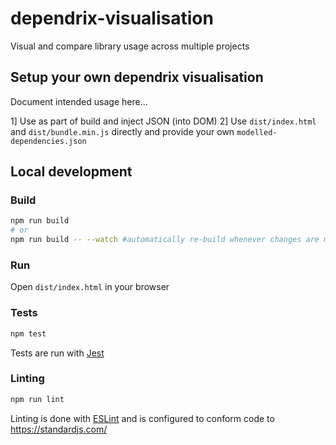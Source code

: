 # dependrix-visualisation
Visual and compare library usage across multiple projects

## Setup your own dependrix visualisation

Document intended usage here...

1] Use as part of build and inject JSON (into DOM)
2] Use `dist/index.html` and `dist/bundle.min.js` directly and provide your own `modelled-dependencies.json`

## Local development

### Build

```bash
npm run build
# or
npm run build -- --watch #automatically re-build whenever changes are made
```

### Run

Open `dist/index.html` in your browser

### Tests

```bash
npm test
```
Tests are run with [Jest](https://facebook.github.io/jest/)

### Linting

```bash
npm run lint
```

Linting is done with [ESLint](https://eslint.org/) and is configured to conform code to https://standardjs.com/
